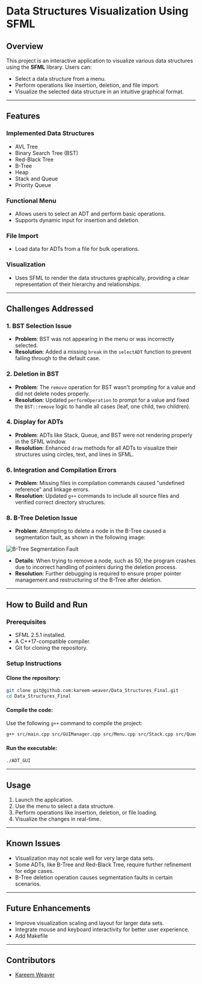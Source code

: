 # **Data Structures Visualization Using SFML**

## **Overview**
This project is an interactive application to visualize various data structures using the **SFML** library. Users can:
- Select a data structure from a menu.
- Perform operations like insertion, deletion, and file import.
- Visualize the selected data structure in an intuitive graphical format.

---

## **Features**

### **Implemented Data Structures**
- AVL Tree
- Binary Search Tree (BST)
- Red-Black Tree
- B-Tree
- Heap
- Stack and Queue
- Priority Queue

### **Functional Menu**
- Allows users to select an ADT and perform basic operations.
- Supports dynamic input for insertion and deletion.

### **File Import**
- Load data for ADTs from a file for bulk operations.

### **Visualization**
- Uses SFML to render the data structures graphically, providing a clear representation of their hierarchy and relationships.

---

## **Challenges Addressed**

### **1. BST Selection Issue**
- **Problem**: BST was not appearing in the menu or was incorrectly selected.
- **Resolution**: Added a missing `break` in the `selectADT` function to prevent falling through to the default case.

### **2. Deletion in BST**
- **Problem**: The `remove` operation for BST wasn't prompting for a value and did not delete nodes properly.
- **Resolution**: Updated `performOperation` to prompt for a value and fixed the `BST::remove` logic to handle all cases (leaf, one child, two children).

### **4. Display for ADTs**
- **Problem**: ADTs like Stack, Queue, and BST were not rendering properly in the SFML window.
- **Resolution**: Enhanced `draw` methods for all ADTs to visualize their structures using circles, text, and lines in SFML.

### **6. Integration and Compilation Errors**
- **Problem**: Missing files in compilation commands caused "undefined reference" and linkage errors.
- **Resolution**: Updated `g++` commands to include all source files and verified correct directory structures.

### **8. B-Tree Deletion Issue**
- **Problem**: Attempting to delete a node in the B-Tree caused a segmentation fault, as shown in the following image:

![B-Tree Segmentation Fault](https://github.com/user-attachments/assets/e8f109af-402d-4523-890e-f87ea9b005bd)

- **Details**: When trying to remove a node, such as 50, the program crashes due to incorrect handling of pointers during the deletion process.
- **Resolution**: Further debugging is required to ensure proper pointer management and restructuring of the B-Tree after deletion.

---

## **How to Build and Run**

### **Prerequisites**
- SFML 2.5.1 installed.
- A C++17-compatible compiler.
- Git for cloning the repository.

### **Setup Instructions**

#### **Clone the repository**:
```bash
git clone git@github.com:kareem-weaver/Data_Structures_Final.git
cd Data_Structures_Final
```

#### **Compile the code**:
Use the following `g++` command to compile the project:
```bash
g++ src/main.cpp src/GUIManager.cpp src/Menu.cpp src/Stack.cpp src/Queue.cpp src/BST.cpp src/PriorityQueue.cpp src/AVL.cpp src/BTree.cpp src/Heap.cpp src/RedBlack.cpp -o ADT_GUI -Iinclude -lsfml-graphics -lsfml-window -lsfml-system
```

#### **Run the executable**:
```bash
./ADT_GUI
```

---

## **Usage**
1. Launch the application.
2. Use the menu to select a data structure.
3. Perform operations like insertion, deletion, or file loading.
4. Visualize the changes in real-time.

---

## **Known Issues**
- Visualization may not scale well for very large data sets.
- Some ADTs, like B-Tree and Red-Black Tree, require further refinement for edge cases.
- B-Tree deletion operation causes segmentation faults in certain scenarios.

---

## **Future Enhancements**
- Improve visualization scaling and layout for larger data sets.
- Integrate mouse and keyboard interactivity for better user experience.
- Add Makefile
---

## **Contributors**
- [Kareem Weaver](https://github.com/kareem-weaver/Data_Structures_Final/tree/main)
